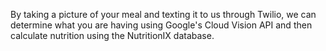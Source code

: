 By taking a picture of your meal and texting it to us through Twilio, we can determine what you are having using Google's Cloud Vision API and then calculate nutrition using the NutritionIX database.
